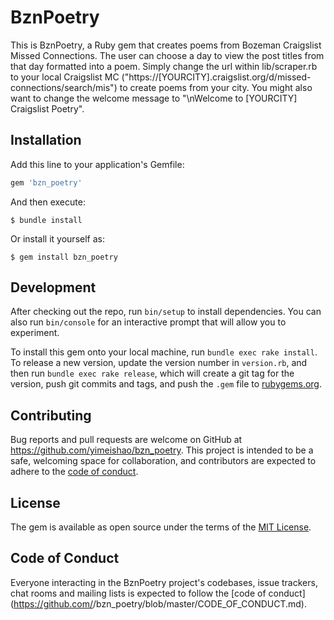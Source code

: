 # BznPoetry
This is BznPoetry, a Ruby gem that creates poems from Bozeman Craigslist Missed Connections. 
The user can choose a day to view the post titles from that day formatted into a poem. 
Simply change the url within lib/scraper.rb to your local Craigslist MC ("https://[YOURCITY].craigslist.org/d/missed-connections/search/mis") to create poems from your city. You might also want to change the welcome message to "\nWelcome to [YOURCITY] Craigslist Poetry". 

## Installation

Add this line to your application's Gemfile:

```ruby
gem 'bzn_poetry'
```

And then execute:

    $ bundle install

Or install it yourself as:

    $ gem install bzn_poetry

## Development

After checking out the repo, run `bin/setup` to install dependencies. You can also run `bin/console` for an interactive prompt that will allow you to experiment.

To install this gem onto your local machine, run `bundle exec rake install`. To release a new version, update the version number in `version.rb`, and then run `bundle exec rake release`, which will create a git tag for the version, push git commits and tags, and push the `.gem` file to [rubygems.org](https://rubygems.org).

## Contributing

Bug reports and pull requests are welcome on GitHub at https://github.com/yimeishao/bzn_poetry. This project is intended to be a safe, welcoming space for collaboration, and contributors are expected to adhere to the [code of conduct](https://github.com/yimeishao/bzn_poetry/blob/master/CODE_OF_CONDUCT.md).


## License

The gem is available as open source under the terms of the [MIT License](https://opensource.org/licenses/MIT).

## Code of Conduct

Everyone interacting in the BznPoetry project's codebases, issue trackers, chat rooms and mailing lists is expected to follow the [code of conduct](https://github.com/<github username>/bzn_poetry/blob/master/CODE_OF_CONDUCT.md).
